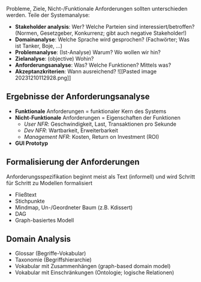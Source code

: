 Probleme, Ziele, Nicht-/Funktionale Anforderungen sollten unterschieden werden.
Teile der Systemanalyse:
- **Stakeholder analysis**: Wer? Welche Parteien sind interessiert/betroffen? (Normen, Gesetzgeber, Konkurrenz; gibt auch negative Stakeholder!)
- **Domainanalyse**: Welche Sprache wird gesprochen? (Fachwörter; Was ist Tanker, Boje, ...)
- **Problemanalyse**: (Ist-Analyse) Warum? Wo wollen wir hin?
- **Zielanalyse**: (objective) Wohin?
- **Anforderungsanalyse**: Was? Welche Funktionen? Mittels was?
- **Akzeptanzkriterien**: Wann ausreichend?
![[Pasted image 20231210112928.png]]

## Ergebnisse der Anforderungsanalyse
- **Funktionale** Anforderungen = funktionaler Kern des Systems
- **Nicht-Funktionale** Anforderungen = Eigenschaften der Funktionen
	- *User NFR*: Geschwindigkeit, Last, Transaktionen pro Sekunde
	- *Dev NFR*: Wartbarkeit, Erweiterbarkeit
	- *Management NFR*: Kosten, Return on Investment (ROI)
- **GUI Prototyp**

## Formalisierung der Anforderungen
Anforderungsspezifikation beginnt meist als Text (informell) und wird Schritt für Schritt zu Modellen formalisiert
- Fließtext
- Stichpunkte
- Mindmap, Un-/Geordneter Baum (z.B. Kdissert)
- DAG
- Graph-basiertes Modell

## Domain Analysis
- Glossar (Begriffe-Vokabular)
- Taxonomie (Begriffshierarchie)
- Vokabular mit Zusammenhängen (graph-based domain model)
- Vokabular mit Einschränkungen (Ontologie; logische Relationen)

